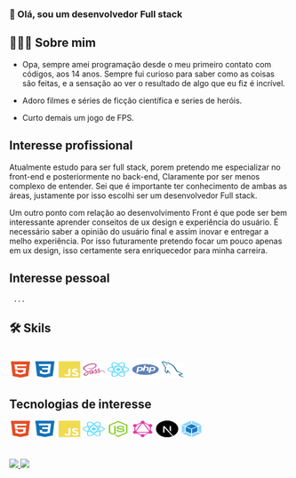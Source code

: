 ### 👋 Olá, sou um desenvolvedor Full stack

## 👨🏻‍💻 Sobre mim
- Opa, sempre amei programação desde o meu primeiro contato com códigos,
aos 14 anos. Sempre fui curioso para saber como as coisas são feitas, e a sensação ao ver o resultado de algo que eu fiz é incrível.

- Adoro filmes e séries de ficção científica e series de heróis.

- Curto demais um jogo de FPS.

## Interesse profissional
  <p> 
   Atualmente estudo para ser full stack, porem pretendo me especializar no front-end e posteriormente no back-end,
   Claramente por ser menos complexo de entender. Sei que é importante ter conhecimento de ambas as áreas, justamente por isso escolhi ser um desenvolvedor Full stack.
  </p>
  <p>
    Um outro ponto com relação ao desenvolvimento Front é que pode ser bem interessante aprender conseitos de ux design e experiência do usuário.
    É necessário saber a opinião do usuário final e assim inovar e entregar a melho experiência. Por isso futuramente pretendo focar um pouco apenas em ux design, isso certamente sera enriquecedor para minha carreira.
  </p>


## Interesse pessoal
     ...

## 🛠️ Skils

 <!---------------------------------Skils icon-------------------------------------->
<div style="display: inline_block"><br>
    <img align="center" alt="Erik-HTML" height="30" width="40" src="https://raw.githubusercontent.com/devicons/devicon/master/icons/html5/html5-plain.svg">
  
 <img align="center" alt="Erik-CSS" height="30" width="40" src="https://raw.githubusercontent.com/devicons/devicon/master/icons/css3/css3-plain.svg">
      
 <img align="center" alt="Erik-Js" height="30" width="40" src="https://raw.githubusercontent.com/devicons/devicon/master/icons/javascript/javascript-plain.svg">
  
 <img align="center" alt="Erik-React" height="30" width="40" src="https://raw.githubusercontent.com/devicons/devicon/master/icons/sass/sass-original.svg">
  
 <img align="center" alt="Erik-React" height="30" width="40" src="https://raw.githubusercontent.com/devicons/devicon/master/icons/react/react-original.svg">
  
 <img align="center" alt="Erik-React" height="40" width="50" src="https://raw.githubusercontent.com/devicons/devicon/master/icons/php/php-plain.svg">
  
 <img align="center" alt="Erik-React" height="30" width="40" src="https://raw.githubusercontent.com/devicons/devicon/master/icons/mysql/mysql-original.svg">
</div>


## Tecnologias de interesse

<div>
   <img align="center" alt="Erik-HTML" height="30" width="40" src="https://raw.githubusercontent.com/devicons/devicon/master/icons/html5/html5-plain.svg">

   <img align="center" alt="Erik-CSS" height="30" width="40" src="https://raw.githubusercontent.com/devicons/devicon/master/icons/css3/css3-plain.svg">
  
   <img align="center" alt="Erik-js" height="30" width="40" src="https://raw.githubusercontent.com/devicons/devicon/master/icons/javascript/javascript-plain.svg">
   
   <img align="center" alt="Erik-react" height="30" width="40" src="https://raw.githubusercontent.com/devicons/devicon/master/icons/react/react-original.svg">

   <img align="center" alt="Erik-nodejs" height="30" width="40" src="https://raw.githubusercontent.com/devicons/devicon/master/icons/nodejs/nodejs-plain.svg">

   <img align="center" alt="Erik-Js" height="30" width="40" src="https://raw.githubusercontent.com/devicons/devicon/master/icons/graphql/graphql-plain.svg">
  
   <img align="center" alt="Erik-Js" height="30" width="40" src="https://raw.githubusercontent.com/devicons/devicon/master/icons/nextjs/nextjs-original.svg">

   <img align="center" alt="Erik-Js" height="30" width="40" src="https://raw.githubusercontent.com/devicons/devicon/master/icons/webpack/webpack-original.svg">

</div>

<!--
- 🔭 I’m currently working on ...
- 🌱 I’m currently learning reactjs and nodejs
- 😄 Pronouns: Ele/dele
- ⚡ Fun fact: actualy I'm programing just for hoby, but I whant to work with it in the future.
-->

#

 <div>
  <a href="https://github.com/ErikCorreia">
  <img height="180em" src="https://github-readme-stats.vercel.app/api?username=ErikCorreia&show_icons=true&theme=slateorange&include_all_commits=true&count_private=true"/>
    
  <img height="180em" src="https://github-readme-stats.vercel.app/api/top-langs/?username=ErikCorreia&layout=compact&langs_count=16&theme=slateorange "/>

</div>
  
 </div>
 

<!-------------------------------Social pages---------------------------------
<div> 
  <a href="https://instagram.com/" target="_blank"><img src="https://img.shields.io/badge/-Instagram-%23E4405F?style=for-the-badge&logo=instagram&logoColor=white" target="_blank"></a>
  <a href = "mailto:erickcorreia727@gmail.com"><img src="https://img.shields.io/badge/-Gmail-%23333?style=for-the-badge&logo=gmail&logoColor=white" target="_blank"></a>
  <a href="https://www.linkedin.com/in/erik-correia-724149192" target="_blank"><img src="https://img.shields.io/badge/-LinkedIn-%230077B5?style=for-the-badge&logo=linkedin&logoColor=white" target="_blank"></a> 
 

</div>
-->
